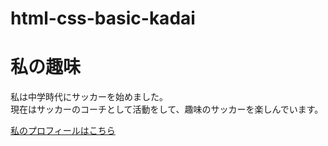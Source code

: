 # html-css-basic-kadai
<!DOCTYPE html>
<html>
<head>
  <title>5章課題</title>
  <meta name="description" content="このページは5章の課題です。">
  <meta charset="UTF-8">
</head>
<body>
  <h1>私の趣味</h1>
  <p>私は中学時代にサッカーを始めました。<br>
    現在はサッカーのコーチとして活動をして、趣味のサッカーを楽しんでいます。
  </p>
  <!--img src="images/sample.jpg" -->
  <a href="https://x.com/samuraijuku">私のプロフィールはこちら</a>
</body>
</html>
